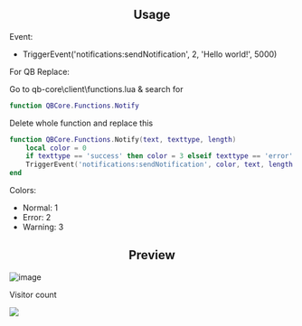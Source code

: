 <div align='center'><h2>Usage</h2></div>

Event:
  - TriggerEvent('notifications:sendNotification', 2, 'Hello world!', 5000)

For QB Replace:

Go to qb-core\client\functions.lua & search for
```lua
function QBCore.Functions.Notify
```
Delete whole function and replace this

```lua
function QBCore.Functions.Notify(text, texttype, length)
    local color = 0
    if texttype == 'success' then color = 3 elseif texttype == 'error' then color = 2 else color = 1 end
    TriggerEvent('notifications:sendNotification', color, text, length or 5000)
end
```

Colors:
  - Normal: 1
  - Error: 2
  - Warning: 3
    
<div align='center'></div>
<div align='center'><h2>Preview</h2></div>


![image](https://github.com/thesevenq/notifications/assets/59538879/7a399947-6ccd-4edf-89e3-2e2f7ec502c7)


<p>Visitor count</p>
  <img src="https://profile-counter.glitch.me/notifications_NP-4.O-Style-replace/count.svg" />
